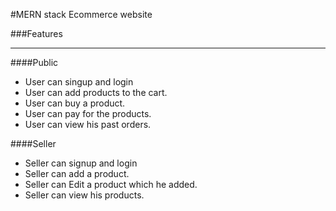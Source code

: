 #MERN stack Ecommerce website

###Features
***

####Public
- User can singup and login
- User can add products to the cart.
- User can buy a product.
- User can pay for the products.
- User can view his past orders.

####Seller
- Seller can signup and login
- Seller can add a product.
- Seller can Edit a product which he added.
- Seller can view his products.
